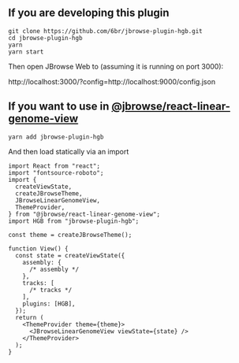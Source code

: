 ## If you are developing this plugin

```
git clone https://github.com/6br/jbrowse-plugin-hgb.git
cd jbrowse-plugin-hgb
yarn
yarn start
```

Then open JBrowse Web to (assuming it is running on port 3000):

http://localhost:3000/?config=http://localhost:9000/config.json

## If you want to use in [@jbrowse/react-linear-genome-view](https://www.npmjs.com/package/@jbrowse/react-linear-genome-view)

```
yarn add jbrowse-plugin-hgb
```

And then load statically via an import

```tsx
import React from "react";
import "fontsource-roboto";
import {
  createViewState,
  createJBrowseTheme,
  JBrowseLinearGenomeView,
  ThemeProvider,
} from "@jbrowse/react-linear-genome-view";
import HGB from "jbrowse-plugin-hgb";

const theme = createJBrowseTheme();

function View() {
  const state = createViewState({
    assembly: {
      /* assembly */
    },
    tracks: [
      /* tracks */
    ],
    plugins: [HGB],
  });
  return (
    <ThemeProvider theme={theme}>
      <JBrowseLinearGenomeView viewState={state} />
    </ThemeProvider>
  );
}
```
